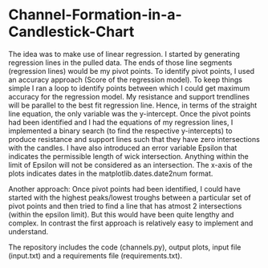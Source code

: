 # Channel-Formation-in-a-Candlestick-Chart

The idea was to make use of linear regression. I started by generating regression lines in the pulled data. The ends of those line segments (regression lines) would be my pivot points. To identify pivot points, I used an accuracy approach (Score of the regression model). To keep things simple I ran a loop to identify points between which I could get maximum accuracy for the regression model. My resistance and support trendlines will be parallel to the best fit regression line. Hence, in terms of the straight line equation, the only variable was the y-intercept.
Once the pivot points had been identified and I had the equations of my regression lines, I implemented a binary search (to find the respective y-intercepts) to produce resistance and support lines such that they have zero intersections with the candles. I have also introduced an error variable Epsilon that indicates the permissible length of wick intersection. Anything within the limit of Epsilon will not be considered as an intersection.
The x-axis of the plots indicates dates in the matplotlib.dates.date2num format.

Another approach:
Once pivot points had been identified, I could have started with the highest peaks/lowest troughs between a particular set of pivot points and then tried to find a line that has atmost 2 intersections (within the epsilon limit). But this would have been quite lengthy and complex. In contrast the first approach is relatively easy to implement and understand.

The repository includes the code (channels.py), output plots, input file (input.txt) and a requirements file (requirements.txt).
